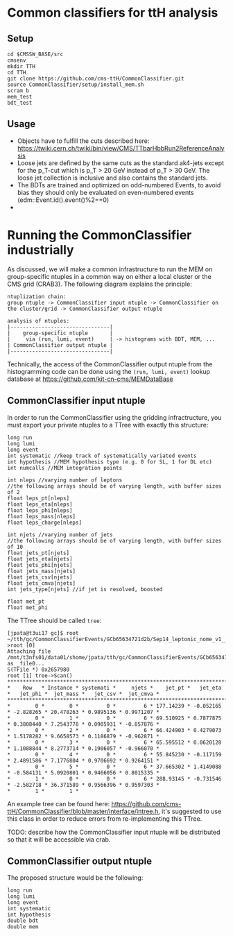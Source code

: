 Common classifiers for ttH analysis
===================================



Setup
-----

~~~
cd $CMSSW_BASE/src
cmsenv
mkdir TTH
cd TTH
git clone https://github.com/cms-ttH/CommonClassifier.git
source CommonClassifier/setup/install_mem.sh
scram b
mem_test
bdt_test
~~~

Usage
-----
* Objects have to fulfill the cuts described here: https://twiki.cern.ch/twiki/bin/view/CMS/TTbarHbbRun2ReferenceAnalysis
* Loose jets are defined by the same cuts as the standard ak4-jets except for the p_T-cut which is p_T > 20 GeV instead of p_T > 30 GeV. The loose jet collection is inclusive and also contains the standard jets.
* The BDTs are trained and optimized on odd-numbered Events, to avoid bias they should only be evaluated on even-numbered events (edm::Event.id().event()%2==0)
* 

# Running the CommonClassifier industrially

As discussed, we will make a common infrastructure to run the MEM on group-specific ntuples in a common way on either a local cluster or the CMS grid (CRAB3). The following diagram explains the principle:
~~~
ntuplization chain:
group ntuple -> CommonClassifier input ntuple -> CommonClassifier on the cluster/grid -> CommonClassifier output ntuple

analysis of ntuples:
|--------------------------------|
|    group-specific ntuple       |
|     via (run, lumi, event)     | -> histograms with BDT, MEM, ...
| CommonClassifier output ntuple | 
|--------------------------------|
~~~

Technically, the access of the CommonClassifier output ntuple from the histogramming code can be done using the `(run, lumi, event)` lookup database at https://github.com/kit-cn-cms/MEMDataBase

## CommonClassifier input ntuple

In order to run the CommonClassifier using the gridding infractructure, you must export your private ntuples to a TTree with exactly this structure:

~~~
long run
long lumi
long event
int systematic //keep track of systematically variated events
int hypothesis //MEM hypothesis type (e.g. 0 for SL, 1 for DL etc)
int numcalls //MEM integration points

int nleps //varying number of leptons
//the following arrays should be of varying length, with buffer sizes of 2 
float leps_pt[nleps]
float leps_eta[nleps]
float leps_phi[nleps]
float leps_mass[nleps]
float leps_charge[nleps]

int njets //varying number of jets
//the following arrays should be of varying length, with buffer sizes of 10
float jets_pt[njets]
float jets_eta[njets]
float jets_phi[njets]
float jets_mass[njets]
float jets_csv[njets]
float jets_cmva[njets]
int jets_type[njets] //if jet is resolved, boosted

float met_pt
float met_phi
~~~

The TTree should be called `tree`:

~~~
[jpata@t3ui17 gc]$ root ~/tth/gc/CommonClassifierEvents/GCb65634721d2b/Sep14_leptonic_nome_v1__ttHTobb_M125_13TeV_powheg_pyt
>root [0]
Attaching file /mnt/t3nfs01/data01/shome/jpata/tth/gc/CommonClassifierEvents/GCb65634721d2b/Sep14_leptonic_nome_v1__ttHTobb_M125_13TeV_powheg_pythia8.root as _file0...
S(TFile *) 0x2657980
root [1] tree->Scan()
***********************************************************************************************************************
*    Row   * Instance * systemati *     njets *    jet_pt *   jet_eta *   jet_phi *  jet_mass *   jet_csv *  jet_cmva *
***********************************************************************************************************************
*        0 *        0 *         0 *         6 * 177.14239 * -0.052165 * -2.828265 * 20.478263 * 0.9895136 * 0.9971207 *
*        0 *        1 *         0 *         6 * 69.510925 * 0.7877875 * 0.3808440 * 7.2543778 * 0.0905931 * -0.857876 *
*        0 *        2 *         0 *         6 * 66.424903 * 0.4279073 * 1.5178282 * 9.6658573 * 0.1186879 * -0.962871 *
*        0 *        3 *         0 *         6 * 65.595512 * 0.0620128 * 1.1088844 * 8.2773714 * 0.1906057 * -0.966070 *
*        0 *        4 *         0 *         6 * 55.845230 * -0.117159 * 2.4891586 * 7.1776804 * 0.9706692 * 0.9264151 *
*        0 *        5 *         0 *         6 * 37.665302 * 1.4149088 * -0.584131 * 5.0920801 * 0.9466056 * 0.8015335 *
*        1 *        0 *         0 *         6 * 288.93145 * -0.731546 * -2.582718 * 36.371589 * 0.9566396 * 0.9597303 *
*        1 *        1 *
~~~

An example tree can be found here: https://github.com/cms-ttH/CommonClassifier/blob/master/interface/intree.h, it's suggested to use this class in order to reduce errors from re-implementing this TTree.

TODO: describe how the CommonClassifier input ntuple will be distributed so that it will be accessible via crab.

## CommonClassifier output ntuple

The proposed structure would be the following:

~~~
long run
long lumi
long event
int systematic
int hypothesis
double bdt
double mem
~~~
